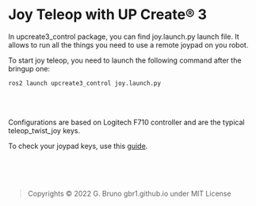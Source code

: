 # Joy Teleop with UP Create® 3

In upcreate3_control package, you can find joy.launch.py launch file. It allows to run all the things you need to use a remote joypad on you robot.


To start joy teleop, you need to launch the following command after the bringup one:
```bash
ros2 launch upcreate3_control joy.launch.py
```

<br>
<br>

Configurations are based on Logitech F710 controller and are the typical teleop_twist_joy keys.

To check your joypad keys, use this [guide](../utilities/joypad.md).

<br>
<br>
<br>

>Copyrights © 2022 G. Bruno gbr1.github.io under MIT License